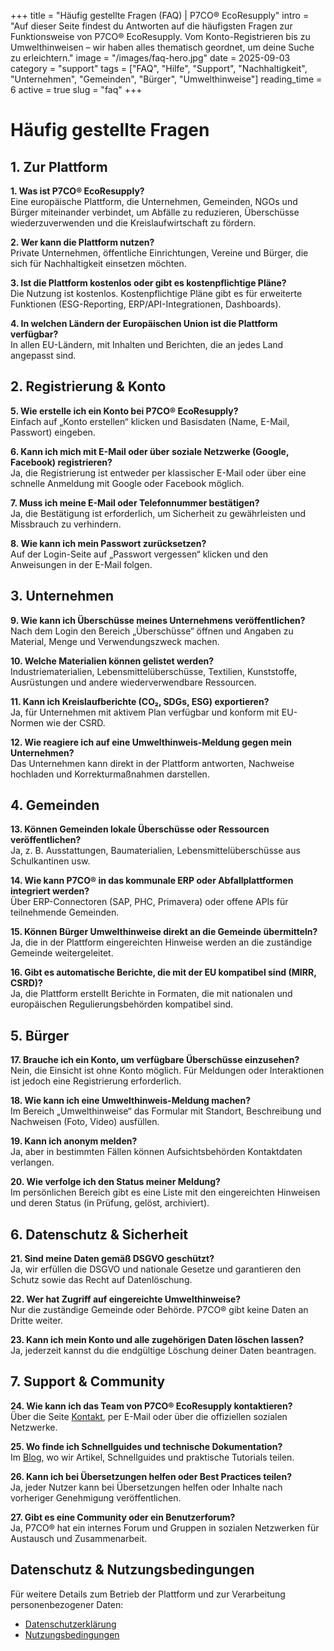 +++
title = "Häufig gestellte Fragen (FAQ) | P7CO® EcoResupply"
intro = "Auf dieser Seite findest du Antworten auf die häufigsten Fragen zur Funktionsweise von P7CO® EcoResupply. Vom Konto-Registrieren bis zu Umwelthinweisen – wir haben alles thematisch geordnet, um deine Suche zu erleichtern."
image = "/images/faq-hero.jpg"
date = 2025-09-03
category = "support"
tags = ["FAQ", "Hilfe", "Support", "Nachhaltigkeit", "Unternehmen", "Gemeinden", "Bürger", "Umwelthinweise"]
reading_time = 6
active = true
slug = "faq"
+++

# Häufig gestellte Fragen

## 1. Zur Plattform

**1. Was ist P7CO® EcoResupply?**  
Eine europäische Plattform, die Unternehmen, Gemeinden, NGOs und Bürger miteinander verbindet, um Abfälle zu reduzieren, Überschüsse wiederzuverwenden und die Kreislaufwirtschaft zu fördern.  

**2. Wer kann die Plattform nutzen?**  
Private Unternehmen, öffentliche Einrichtungen, Vereine und Bürger, die sich für Nachhaltigkeit einsetzen möchten.  

**3. Ist die Plattform kostenlos oder gibt es kostenpflichtige Pläne?**  
Die Nutzung ist kostenlos. Kostenpflichtige Pläne gibt es für erweiterte Funktionen (ESG-Reporting, ERP/API-Integrationen, Dashboards).  

**4. In welchen Ländern der Europäischen Union ist die Plattform verfügbar?**  
In allen EU-Ländern, mit Inhalten und Berichten, die an jedes Land angepasst sind.  

## 2. Registrierung & Konto

**5. Wie erstelle ich ein Konto bei P7CO® EcoResupply?**  
Einfach auf „Konto erstellen“ klicken und Basisdaten (Name, E-Mail, Passwort) eingeben.  

**6. Kann ich mich mit E-Mail oder über soziale Netzwerke (Google, Facebook) registrieren?**  
Ja, die Registrierung ist entweder per klassischer E-Mail oder über eine schnelle Anmeldung mit Google oder Facebook möglich.  

**7. Muss ich meine E-Mail oder Telefonnummer bestätigen?**  
Ja, die Bestätigung ist erforderlich, um Sicherheit zu gewährleisten und Missbrauch zu verhindern.  

**8. Wie kann ich mein Passwort zurücksetzen?**  
Auf der Login-Seite auf „Passwort vergessen“ klicken und den Anweisungen in der E-Mail folgen.  

## 3. Unternehmen

**9. Wie kann ich Überschüsse meines Unternehmens veröffentlichen?**  
Nach dem Login den Bereich „Überschüsse“ öffnen und Angaben zu Material, Menge und Verwendungszweck machen.  

**10. Welche Materialien können gelistet werden?**  
Industriematerialien, Lebensmittelüberschüsse, Textilien, Kunststoffe, Ausrüstungen und andere wiederverwendbare Ressourcen.  

**11. Kann ich Kreislaufberichte (CO₂, SDGs, ESG) exportieren?**  
Ja, für Unternehmen mit aktivem Plan verfügbar und konform mit EU-Normen wie der CSRD.  

**12. Wie reagiere ich auf eine Umwelthinweis-Meldung gegen mein Unternehmen?**  
Das Unternehmen kann direkt in der Plattform antworten, Nachweise hochladen und Korrekturmaßnahmen darstellen.  

## 4. Gemeinden

**13. Können Gemeinden lokale Überschüsse oder Ressourcen veröffentlichen?**  
Ja, z. B. Ausstattungen, Baumaterialien, Lebensmittelüberschüsse aus Schulkantinen usw.  

**14. Wie kann P7CO® in das kommunale ERP oder Abfallplattformen integriert werden?**  
Über ERP-Connectoren (SAP, PHC, Primavera) oder offene APIs für teilnehmende Gemeinden.  

**15. Können Bürger Umwelthinweise direkt an die Gemeinde übermitteln?**  
Ja, die in der Plattform eingereichten Hinweise werden an die zuständige Gemeinde weitergeleitet.  

**16. Gibt es automatische Berichte, die mit der EU kompatibel sind (MIRR, CSRD)?**  
Ja, die Plattform erstellt Berichte in Formaten, die mit nationalen und europäischen Regulierungsbehörden kompatibel sind.  

## 5. Bürger

**17. Brauche ich ein Konto, um verfügbare Überschüsse einzusehen?**  
Nein, die Einsicht ist ohne Konto möglich. Für Meldungen oder Interaktionen ist jedoch eine Registrierung erforderlich.  

**18. Wie kann ich eine Umwelthinweis-Meldung machen?**  
Im Bereich „Umwelthinweise“ das Formular mit Standort, Beschreibung und Nachweisen (Foto, Video) ausfüllen.  

**19. Kann ich anonym melden?**  
Ja, aber in bestimmten Fällen können Aufsichtsbehörden Kontaktdaten verlangen.  

**20. Wie verfolge ich den Status meiner Meldung?**  
Im persönlichen Bereich gibt es eine Liste mit den eingereichten Hinweisen und deren Status (in Prüfung, gelöst, archiviert).  

## 6. Datenschutz & Sicherheit

**21. Sind meine Daten gemäß DSGVO geschützt?**  
Ja, wir erfüllen die DSGVO und nationale Gesetze und garantieren den Schutz sowie das Recht auf Datenlöschung.  

**22. Wer hat Zugriff auf eingereichte Umwelthinweise?**  
Nur die zuständige Gemeinde oder Behörde. P7CO® gibt keine Daten an Dritte weiter.  

**23. Kann ich mein Konto und alle zugehörigen Daten löschen lassen?**  
Ja, jederzeit kannst du die endgültige Löschung deiner Daten beantragen.  

## 7. Support & Community

**24. Wie kann ich das Team von P7CO® EcoResupply kontaktieren?**  
Über die Seite [Kontakt](/de/Home/Contact), per E-Mail oder über die offiziellen sozialen Netzwerke.  

**25. Wo finde ich Schnellguides und technische Dokumentation?**  
Im [Blog](/de/blog), wo wir Artikel, Schnellguides und praktische Tutorials teilen.  

**26. Kann ich bei Übersetzungen helfen oder Best Practices teilen?**  
Ja, jeder Nutzer kann bei Übersetzungen helfen oder Inhalte nach vorheriger Genehmigung veröffentlichen.  

**27. Gibt es eine Community oder ein Benutzerforum?**  
Ja, P7CO® hat ein internes Forum und Gruppen in sozialen Netzwerken für Austausch und Zusammenarbeit.  

## Datenschutz & Nutzungsbedingungen

Für weitere Details zum Betrieb der Plattform und zur Verarbeitung personenbezogener Daten:  

- [Datenschutzerklärung](/de/Home/Policy)  
- [Nutzungsbedingungen](/de/Home/Terms)  
